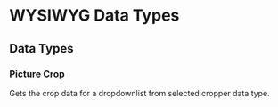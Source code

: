 # WYSIWYG Data Types

## Data Types
### Picture Crop
 Gets the crop data for a dropdownlist from selected cropper data type.
